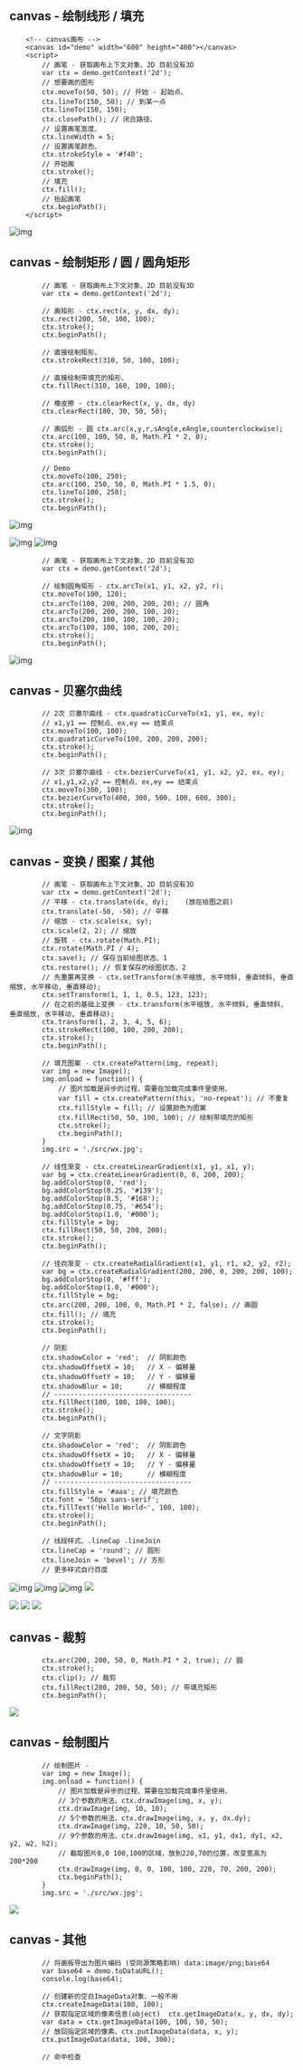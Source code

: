 ## canvas - 绘制线形 / 填充
```
    <!-- canvas画布 -->
    <canvas id="demo" width="600" height="400"></canvas>
    <script>
        // 画笔 - 获取画布上下文对象、2D 目前没有3D
        var ctx = demo.getContext('2d');
        // 想要画的图形
        ctx.moveTo(50, 50); // 开始 - 起始点、
        ctx.lineTo(150, 50); // 到某一点
        ctx.lineTo(150, 150);
        ctx.closePath(); // 闭合路径、
        // 设置画笔宽度、
        ctx.lineWidth = 5;
        // 设置画笔颜色、
        ctx.strokeStyle = '#f40';
        // 开始画
        ctx.stroke();
        // 填充
        ctx.fill();
        // 抬起画笔
        ctx.beginPath();
    </script>
```
![img](https://box.kancloud.cn/d70423c591dae71f92b402356d226646_237x177.png)
## canvas - 绘制矩形 / 圆 / 圆角矩形
```
        // 画笔 - 获取画布上下文对象、2D 目前没有3D
        var ctx = demo.getContext('2d');

        // 画矩形 - ctx.rect(x, y, dx, dy);
        ctx.rect(200, 50, 100, 100);
        ctx.stroke();
        ctx.beginPath();

        // 直接绘制矩形、
        ctx.strokeRect(310, 50, 100, 100);

        // 直接绘制带填充的矩形、
        ctx.fillRect(310, 160, 100, 100);

        // 橡皮擦 - ctx.clearRect(x, y, dx, dy)
        ctx.clearRect(180, 30, 50, 50);

        // 画弧形 - 圆 ctx.arc(x,y,r,sAngle,eAngle,counterclockwise);
        ctx.arc(100, 100, 50, 0, Math.PI * 2, 0);
        ctx.stroke();
        ctx.beginPath();

        // Demo
        ctx.moveTo(100, 250);
        ctx.arc(100, 250, 50, 0, Math.PI * 1.5, 0);
        ctx.lineTo(100, 250);
        ctx.stroke();
        ctx.beginPath();

```
![img](https://box.kancloud.cn/4c96dcd820d4c0943c3239ce002017c7_204x210.png)

![img](https://box.kancloud.cn/922e2b5e18fe0444b6aa6af0c9c8f7f7_827x393.png)
![img](https://box.kancloud.cn/7639a48e5a03495d7d807f03b70a95a4_620x422.png)
```
        // 画笔 - 获取画布上下文对象、2D 目前没有3D
        var ctx = demo.getContext('2d');

        // 绘制圆角矩形 - ctx.arcTo(x1, y1, x2, y2, r);
        ctx.moveTo(100, 120);
        ctx.arcTo(100, 200, 200, 200, 20); // 圆角
        ctx.arcTo(200, 200, 200, 100, 20);
        ctx.arcTo(200, 100, 100, 100, 20);
        ctx.arcTo(100, 100, 100, 200, 20);
        ctx.stroke();
        ctx.beginPath();
```
![img](https://box.kancloud.cn/6bd260619415e37b4134fef2dbe8512d_130x123.png)

## canvas - 贝塞尔曲线
```
        // 2次 贝塞尔曲线 - ctx.quadraticCurveTo(x1, y1, ex, ey);
        // x1,y1 == 控制点、ex,ey == 结束点
        ctx.moveTo(100, 100);
        ctx.quadraticCurveTo(100, 200, 200, 200);
        ctx.stroke();
        ctx.beginPath();

        // 3次 贝塞尔曲线 - ctx.bezierCurveTo(x1, y1, x2, y2, ex, ey);
        // x1,y1,x2,y2 == 控制点、ex,ey == 结束点
        ctx.moveTo(300, 100);
        ctx.bezierCurveTo(400, 300, 500, 100, 600, 300);
        ctx.stroke();
        ctx.beginPath();
```
![img](https://box.kancloud.cn/78785980cfc7983a575353e7c3a855e0_586x269.png)
## canvas - 变换 / 图案 / 其他
```
        // 画笔 - 获取画布上下文对象、2D 目前没有3D
        var ctx = demo.getContext('2d');
        // 平移 - ctx.translate(dx, dy);    (放在绘图之前)
        ctx.translate(-50, -50); // 平移
        // 缩放 - ctx.scale(sx, sy);
        ctx.scale(2, 2); // 缩放
        // 旋转 - ctx.rotate(Math.PI);
        ctx.rotate(Math.PI / 4);
        ctx.save(); // 保存当前绘图状态、1
        ctx.restore(); // 恢复保存的绘图状态、2
        // 先重置再变换 - ctx.setTransform(水平缩放, 水平倾斜, 垂直倾斜, 垂直缩放, 水平移动, 垂直移动);
        ctx.setTransform(1, 1, 1, 0.5, 123, 123);
        // 在之前的基础上变换 - ctx.transform(水平缩放, 水平倾斜, 垂直倾斜, 垂直缩放, 水平移动, 垂直移动);
        ctx.transform(1, 2, 3, 4, 5, 6);
        ctx.strokeRect(100, 100, 200, 200);
        ctx.stroke();
        ctx.beginPath();

        // 填充图案 - ctx.createPattern(img, repeat);
        var img = new Image();
        img.onload = function() {
            // 图片加载是异步的过程、需要在加载完成事件里使用、
            var fill = ctx.createPattern(this, 'no-repeat'); // 不重复
            ctx.fillStyle = fill; // 设置颜色为图案
            ctx.fillRect(50, 50, 100, 100); // 绘制带填充的矩形
            ctx.stroke();
            ctx.beginPath();
        }
        img.src = './src/wx.jpg';

        // 线性渐变 - ctx.createLinearGradient(x1, y1, x1, y);
        var bg = ctx.createLinearGradient(0, 0, 200, 200);
        bg.addColorStop(0, 'red');
        bg.addColorStop(0.25, '#139');
        bg.addColorStop(0.5, '#168');
        bg.addColorStop(0.75, '#654');
        bg.addColorStop(1.0, '#000');
        ctx.fillStyle = bg;
        ctx.fillRect(50, 50, 200, 200);
        ctx.stroke();
        ctx.beginPath();

        // 径向渐变 - ctx.createRadialGradient(x1, y1, r1, x2, y2, r2);
        var bg = ctx.createRadialGradient(200, 200, 0, 200, 200, 100);
        bg.addColorStop(0, '#fff');
        bg.addColorStop(1.0, '#000');
        ctx.fillStyle = bg;
        ctx.arc(200, 200, 100, 0, Math.PI * 2, false); // 画圆
        ctx.fill(); // 填充
        ctx.stroke();
        ctx.beginPath();

        // 阴影
        ctx.shadowColor = 'red';  // 阴影颜色
        ctx.shadowOffsetX = 10;   // X - 偏移量
        ctx.shadowOffsetY = 10;   // Y - 偏移量
        ctx.shadowBlur = 10;      // 模糊程度
        // ----------------------------------
        ctx.fillRect(100, 100, 100, 100);
        ctx.stroke();
        ctx.beginPath();

        // 文字阴影
        ctx.shadowColor = 'red';  // 阴影颜色
        ctx.shadowOffsetX = 10;   // X - 偏移量
        ctx.shadowOffsetY = 10;   // Y - 偏移量
        ctx.shadowBlur = 10;      // 模糊程度
        // ----------------------------------
        ctx.fillStyle = '#aaa'; // 填充颜色
        ctx.font = '50px sans-serif';
        ctx.fillText('Hello World~', 100, 100);
        ctx.stroke();
        ctx.beginPath();

        // 线段样式、.lineCap .lineJoin
        ctx.lineCap = 'round'; // 圆形
        ctx.lineJoin = 'bevel'; // 方形
        // 更多样式自行百度

```
![img](https://box.kancloud.cn/e7c177b82707e3131bf965c2e9175064_218x215.png)
 ![img](https://box.kancloud.cn/c4ff9ca783af5dbc82ff9bfbe5d091dc_224x216.png)
![img](https://box.kancloud.cn/747d6b955cf6f6c314cc6ab6f72e1a0c_277x221.png)
![](https://box.kancloud.cn/4ba1c1bc45eaa9973a1c8929c7838f11_214x212.png)

![](https://box.kancloud.cn/d11330b0f0858f95265a33d460ace119_236x131.png)
![](https://box.kancloud.cn/d3bcbba542fa07362a7a40a3d04eeb40_330x132.png)
![](https://box.kancloud.cn/597b7c27612d66f4e9fa5dfb0af0c711_343x145.png)

## canvas - 裁剪
```
        ctx.arc(200, 200, 50, 0, Math.PI * 2, true); // 圆
        ctx.stroke();
        ctx.clip(); // 裁剪
        ctx.fillRect(200, 200, 50, 50); // 带填充矩形
        ctx.beginPath();
```
![](https://box.kancloud.cn/dd8b1fa038241f49c87343ded480dfdc_123x119.png)
## canvas - 绘制图片
```
        // 绘制图片 - 
        var img = new Image();
        img.onload = function() {
            // 图片加载是异步的过程、需要在加载完成事件里使用、
            // 3个参数的用法、ctx.drawImage(img, x, y);
            ctx.drawImage(img, 10, 10);
            // 5个参数的用法、ctx.drawImage(img, x, y, dx.dy);
            ctx.drawImage(img, 220, 10, 50, 50);
            // 9个参数的用法、ctx.drawImage(img, x1, y1, dx1, dy1, x2, y2, w2, h2);
            // 截取图片0,0 100,100的区域，放到220,70的位置，改变宽高为200*200
            ctx.drawImage(img, 0, 0, 100, 100, 220, 70, 200, 200);
            ctx.beginPath();
        }
        img.src = './src/wx.jpg';
```
![](https://box.kancloud.cn/08fc5176703d476d5586ef40b34653a7_819x320.png)
## canvas - 其他
```
        // 将画板导出为图片编码 (受同源策略影响) data:image/png;base64
        var base64 = demo.toDataURL();
        console.log(base64);

        // 创建新的空白ImageData对象、一般不用
        ctx.createImageData(100, 100);
        // 获取指定区域的像素信息(object)  ctx.getImageData(x, y, dx, dy);
        var data = ctx.getImageData(100, 100, 50, 50);
        // 放回指定区域的像素、ctx.putImageData(data, x, y);
        ctx.putImageData(data, 100, 300);

        // 命中检查
```
